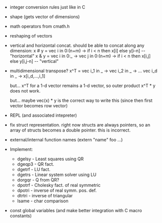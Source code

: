 - integer conversion rules just like in C
- shape (gets vector of dimensions)
- math operators from cmath.h
- reshaping of vectors
- vertical and horizontal concat.  should be able to concat along any dimension:
  x # y =  vec i in 0:(n+m) -> if i < n then x[i] else y[i-n]  -- "horizontal"
  x & y =  vec i in 0:_ -> vec j in 0:(n+m) -> if i < n then x[i,j] else y[i,j-n] -- "vertical"
- multidimensional transpose?
  x^T = vec i_1 in _ -> vec i_2 in _ -> ... vec i_d in _ -> x[i_d,...,i_1]

  but... x^T for a 1-d vector remains a 1-d vector, so outer product
  x^T * y does not work.

  but... maybe vec(x) * y is the correct way to write this (since then
  first vector becomes row vector)
- REPL (and associated intepreter)
- fix struct representation.  right now structs are always pointers,
  so an array of structs becomes a double pointer.  this is incorrect.


- external/internal function names (extern "name" foo ...)

- Implement:
  - dgelsy - Least squares using QR
  - dgeqp3 - QR fact.
  - dgetrf - LU fact.
  - dgetrs - Linear system solver using LU
  - dorgqr - Q from QR?
  - dpotrf - Cholesky fact. of real symmetric
  - dpotri - inverse of real symm. pos. def.
  - dtrtri - inverse of triangular
  - lsame - char comparison

- const global variables (and make better integration with C macro constants)
